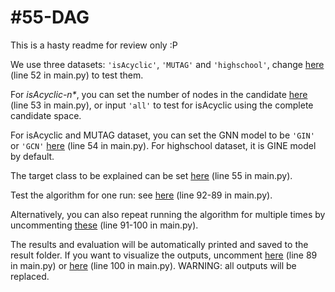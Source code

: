 # #55-DAG
This is a hasty readme for review only :P

We use three datasets: `'isAcyclic'`, `'MUTAG'` and `'highschool'`, change [here](https://github.com/Gori-LV/DAG/blob/main/main.py#L52) (line 52 in main.py) to test them.

For _isAcyclic-n*_, you can set the number of nodes in the candidate [here](https://github.com/Gori-LV/DAG/blob/main/main.py#L53) (line 53 in main.py), or input `'all'` to test for isAcyclic using the complete candidate space.

For isAcyclic and MUTAG dataset, you can set the GNN model to be `'GIN'` or `'GCN'` [here](https://github.com/Gori-LV/DAG/blob/main/main.py#L54) (line 54 in main.py). For highschool dataset, it is GINE model by default.

The target class to be explained can be set [here](https://github.com/Gori-LV/DAG/blob/main/main.py#L55) (line 55 in main.py).

Test the algorithm for one run: see [here](https://github.com/Gori-LV/DAG/blob/main/main.py#L82-L89) (line 92-89 in main.py).

Alternatively, you can also repeat running the algorithm for multiple times by uncommenting [these](https://github.com/Gori-LV/DAG/blob/main/main.py#L91-L100) (line 91-100 in main.py).

The results and evaluation will be automatically printed and saved to the result folder. If you want to visualize the outputs, uncomment [here](https://github.com/Gori-LV/DAG/blob/main/main.py#L89) (line 89 in main.py) or [here](https://github.com/Gori-LV/DAG/blob/main/main.py#L100) (line 100 in main.py). WARNING: all outputs will be replaced.

